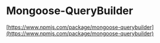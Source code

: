 # Mongoose-QueryBuilder

[https://www.npmjs.com/package/mongoose-querybuilder](https://www.npmjs.com/package/mongoose-querybuilder)
